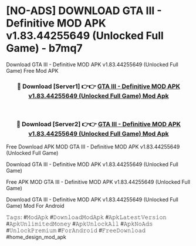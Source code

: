# [NO-ADS] DOWNLOAD GTA III - Definitive MOD APK v1.83.44255649 (Unlocked Full Game) - b7mq7
Download GTA III - Definitive MOD APK v1.83.44255649 (Unlocked Full Game) Free Mod APK

<div align="center">
<h3>🔴 Download [Server1] 👉👉 <a href="https://apk-comot.site?title=GTA_III_-_Definitive_MOD_APK_v1.83.44255649_(Unlocked_Full_Game)">GTA III - Definitive MOD APK v1.83.44255649 (Unlocked Full Game) Mod Apk</a></h3><br>

<h3>🔴 Download [Server2] 👉👉 <a href="https://apk-comot.site?title=GTA_III_-_Definitive_MOD_APK_v1.83.44255649_(Unlocked_Full_Game)">GTA III - Definitive MOD APK v1.83.44255649 (Unlocked Full Game) Mod Apk</a></h3>
</div>


Free Download APK MOD GTA III - Definitive MOD APK v1.83.44255649 (Unlocked Full Game)

Download GTA III - Definitive MOD APK v1.83.44255649 (Unlocked Full Game) 

Free APK MOD GTA III - Definitive MOD APK v1.83.44255649 (Unlocked Full Game) 

Download GTA III - Definitive MOD APK v1.83.44255649 (Unlocked Full Game) Mod For Android

𝚃𝚊𝚐𝚜: #𝙼𝚘𝚍𝙰𝚙𝚔 #𝙳𝚘𝚠𝚗𝚕𝚘𝚊𝚍𝙼𝚘𝚍𝙰𝚙𝚔 #𝙰𝚙𝚔𝙻𝚊𝚝𝚎𝚜𝚝𝚅𝚎𝚛𝚜𝚒𝚘𝚗 #𝙰𝚙𝚔𝚄𝚗𝚕𝚒𝚖𝚒𝚝𝚎𝚍𝙼𝚘𝚗𝚎𝚢 #𝙰𝚙𝚔𝚄𝚗𝚕𝚘𝚌𝚔𝙰𝚕𝚕 #𝙰𝚙𝚔𝙽𝚘𝙰𝚍𝚜 #𝚄𝚗𝚕𝚘𝚌𝚔𝙿𝚛𝚎𝚖𝚒𝚞𝚖 #𝙵𝚘𝚛𝙰𝚗𝚍𝚛𝚘𝚒𝚍 #𝙵𝚛𝚎𝚎𝙳𝚘𝚠𝚗𝚕𝚘𝚊𝚍 #home_design_mod_apk